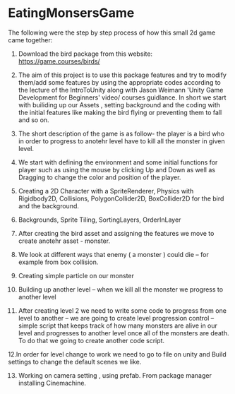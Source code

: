 # EatingMonsersGame
The following were the step by step process of how this small 2d game came together:

1. Download the bird package from this website: https://game.courses/birds/

2. The aim of this project is to use this package features and try to modify them/add some features by using the appropriate codes according to the lecture of the IntroToUnity along with Jason Weimann 'Unity Game Development for Beginners' video/ courses guidlance. In short we start with builiding up our Assets , setting background and the coding with the initial features like making the bird flying or preventing them to fall and so on.

3. The short description of the game is as follow- the player is a bird who in order to progress to anotehr level have to kill all the monster in given level.

4. We start with defining the environment and some initial functions for player such as using the mouse by clicking Up and Down as well as Dragging to change the color and position of the player.

5. Creating a 2D Character with a SpriteRenderer, Physics with Rigidbody2D, Collisions, PolygonCollider2D, BoxCollider2D for the bird and the background.

6. Backgrounds, Sprite Tiling, SortingLayers, OrderInLayer

7. After creating the bird asset and assigning the features we move to create anotehr asset - monster.

8. We look at different ways that enemy ( a monster ) could die – for example from box collision.

9. Creating simple particle on our monster

10. Building up another level – when we kill all the monster we progress to another level

11. After creating level 2 we need to write some code to progress from one level to another – we are going to create level progression control – simple script that keeps track of how many monsters are alive in our level and progresses to another level once all of the monsters are death. To do that we going to create another code script.

12.In order for level change to work we need to go to file on unity and Build settings to change the default scenes we like.

13. Working on camera setting , using prefab. From package manager installing Cinemachine.
